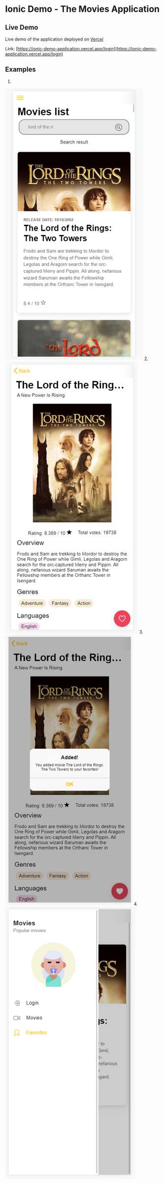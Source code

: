# Ionic Demo - The Movies Application

## Live Demo

Live demo of the application deployed on [Vercel](https://ionic-demo-application.vercel.app/login)

Link: [https://ionic-demo-application.vercel.app/login](https://ionic-demo-application.vercel.app/login)


## Examples

1.
![Example 1](images/2.png)
2.
![Example 2](images/3.png)
3.
![Example 3](images/4.png)
4.
![Example 4](images/5.png)